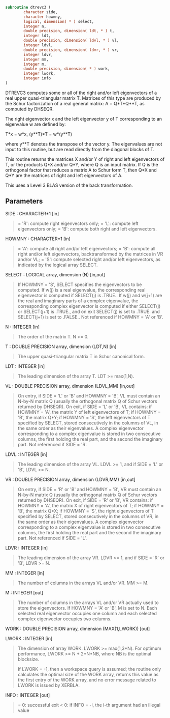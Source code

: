 ```fortran
subroutine dtrevc3 (
        character side,
        character howmny,
        logical, dimension( * ) select,
        integer n,
        double precision, dimension( ldt, * ) t,
        integer ldt,
        double precision, dimension( ldvl, * ) vl,
        integer ldvl,
        double precision, dimension( ldvr, * ) vr,
        integer ldvr,
        integer mm,
        integer m,
        double precision, dimension( * ) work,
        integer lwork,
        integer info
)
```

DTREVC3 computes some or all of the right and/or left eigenvectors of
a real upper quasi-triangular matrix T.
Matrices of this type are produced by the Schur factorization of
a real general matrix:  A = Q\*T\*Q\*\*T, as computed by DHSEQR.

The right eigenvector x and the left eigenvector y of T corresponding
to an eigenvalue w are defined by:

T\*x = w\*x,     (y\*\*T)\*T = w\*(y\*\*T)

where y\*\*T denotes the transpose of the vector y.
The eigenvalues are not input to this routine, but are read directly
from the diagonal blocks of T.

This routine returns the matrices X and/or Y of right and left
eigenvectors of T, or the products Q\*X and/or Q\*Y, where Q is an
input matrix. If Q is the orthogonal factor that reduces a matrix
A to Schur form T, then Q\*X and Q\*Y are the matrices of right and
left eigenvectors of A.

This uses a Level 3 BLAS version of the back transformation.

## Parameters
SIDE : CHARACTER\*1 [in]
> = 'R':  compute right eigenvectors only;
> = 'L':  compute left eigenvectors only;
> = 'B':  compute both right and left eigenvectors.

HOWMNY : CHARACTER\*1 [in]
> = 'A':  compute all right and/or left eigenvectors;
> = 'B':  compute all right and/or left eigenvectors,
> backtransformed by the matrices in VR and/or VL;
> = 'S':  compute selected right and/or left eigenvectors,
> as indicated by the logical array SELECT.

SELECT : LOGICAL array, dimension (N) [in,out]
> If HOWMNY = 'S', SELECT specifies the eigenvectors to be
> computed.
> If w(j) is a real eigenvalue, the corresponding real
> eigenvector is computed if SELECT(j) is .TRUE..
> If w(j) and w(j+1) are the real and imaginary parts of a
> complex eigenvalue, the corresponding complex eigenvector is
> computed if either SELECT(j) or SELECT(j+1) is .TRUE., and
> on exit SELECT(j) is set to .TRUE. and SELECT(j+1) is set to
> .FALSE..
> Not referenced if HOWMNY = 'A' or 'B'.

N : INTEGER [in]
> The order of the matrix T. N >= 0.

T : DOUBLE PRECISION array, dimension (LDT,N) [in]
> The upper quasi-triangular matrix T in Schur canonical form.

LDT : INTEGER [in]
> The leading dimension of the array T. LDT >= max(1,N).

VL : DOUBLE PRECISION array, dimension (LDVL,MM) [in,out]
> On entry, if SIDE = 'L' or 'B' and HOWMNY = 'B', VL must
> contain an N-by-N matrix Q (usually the orthogonal matrix Q
> of Schur vectors returned by DHSEQR).
> On exit, if SIDE = 'L' or 'B', VL contains:
> if HOWMNY = 'A', the matrix Y of left eigenvectors of T;
> if HOWMNY = 'B', the matrix Q\*Y;
> if HOWMNY = 'S', the left eigenvectors of T specified by
> SELECT, stored consecutively in the columns
> of VL, in the same order as their
> eigenvalues.
> A complex eigenvector corresponding to a complex eigenvalue
> is stored in two consecutive columns, the first holding the
> real part, and the second the imaginary part.
> Not referenced if SIDE = 'R'.

LDVL : INTEGER [in]
> The leading dimension of the array VL.
> LDVL >= 1, and if SIDE = 'L' or 'B', LDVL >= N.

VR : DOUBLE PRECISION array, dimension (LDVR,MM) [in,out]
> On entry, if SIDE = 'R' or 'B' and HOWMNY = 'B', VR must
> contain an N-by-N matrix Q (usually the orthogonal matrix Q
> of Schur vectors returned by DHSEQR).
> On exit, if SIDE = 'R' or 'B', VR contains:
> if HOWMNY = 'A', the matrix X of right eigenvectors of T;
> if HOWMNY = 'B', the matrix Q\*X;
> if HOWMNY = 'S', the right eigenvectors of T specified by
> SELECT, stored consecutively in the columns
> of VR, in the same order as their
> eigenvalues.
> A complex eigenvector corresponding to a complex eigenvalue
> is stored in two consecutive columns, the first holding the
> real part and the second the imaginary part.
> Not referenced if SIDE = 'L'.

LDVR : INTEGER [in]
> The leading dimension of the array VR.
> LDVR >= 1, and if SIDE = 'R' or 'B', LDVR >= N.

MM : INTEGER [in]
> The number of columns in the arrays VL and/or VR. MM >= M.

M : INTEGER [out]
> The number of columns in the arrays VL and/or VR actually
> used to store the eigenvectors.
> If HOWMNY = 'A' or 'B', M is set to N.
> Each selected real eigenvector occupies one column and each
> selected complex eigenvector occupies two columns.

WORK : DOUBLE PRECISION array, dimension (MAX(1,LWORK)) [out]

LWORK : INTEGER [in]
> The dimension of array WORK. LWORK >= max(1,3\*N).
> For optimum performance, LWORK >= N + 2\*N\*NB, where NB is
> the optimal blocksize.
> 
> If LWORK = -1, then a workspace query is assumed; the routine
> only calculates the optimal size of the WORK array, returns
> this value as the first entry of the WORK array, and no error
> message related to LWORK is issued by XERBLA.

INFO : INTEGER [out]
> = 0:  successful exit
> < 0:  if INFO = -i, the i-th argument had an illegal value
